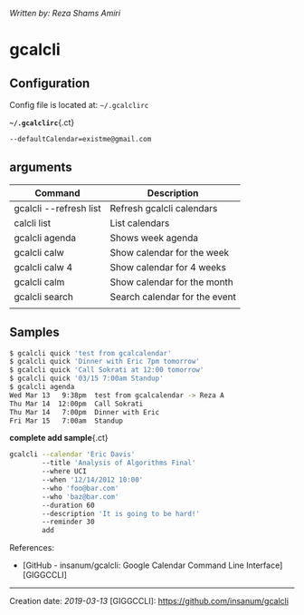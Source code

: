 _Written by: Reza Shams Amiri_

# gcalcli

## Configuration
Config file is located at: `~/.gcalclirc`

__`~/.gcalclirc`__{.ct}
``` sh
--defaultCalendar=existme@gmail.com
```

## arguments

| Command | Description |
| ------- | ----------- |
| gcalcli --refresh list | Refresh gcalcli calendars |
| calcli list | List calendars |
| gcalcli agenda | Shows week agenda |
| gcalcli calw | Show calendar for the week |
| gcalcli calw 4 | Show calendar for 4 weeks |
| gcalcli calm | Show calendar for the month |
| gcalcli search <searchphrase> | Search calendar for the event |
|  |  |

## Samples

``` sh
$ gcalcli quick 'test from gcalcalendar'
$ gcalcli quick 'Dinner with Eric 7pm tomorrow'
$ gcalcli quick 'Call Sokrati at 12:00 tomorrow'
$ gcalcli quick '03/15 7:00am Standup'
$ gcalcli agenda
Wed Mar 13   9:38pm  test from gcalcalendar -> Reza A
Thu Mar 14  12:00pm  Call Sokrati
Thu Mar 14   7:00pm  Dinner with Eric
Fri Mar 15   7:00am  Standup
```

__complete add sample__{.ct}
``` sh
gcalcli --calendar 'Eric Davis'
        --title 'Analysis of Algorithms Final' 
        --where UCI 
        --when '12/14/2012 10:00' 
        --who 'foo@bar.com' 
        --who 'baz@bar.com' 
        --duration 60 
        --description 'It is going to be hard!' 
        --reminder 30 
        add
```
        
References:

- [GitHub - insanum/gcalcli: Google Calendar Command Line Interface][GIGGCCLI]

- - -

Creation date: _2019-03-13_
[GIGGCCLI]: https://github.com/insanum/gcalcli